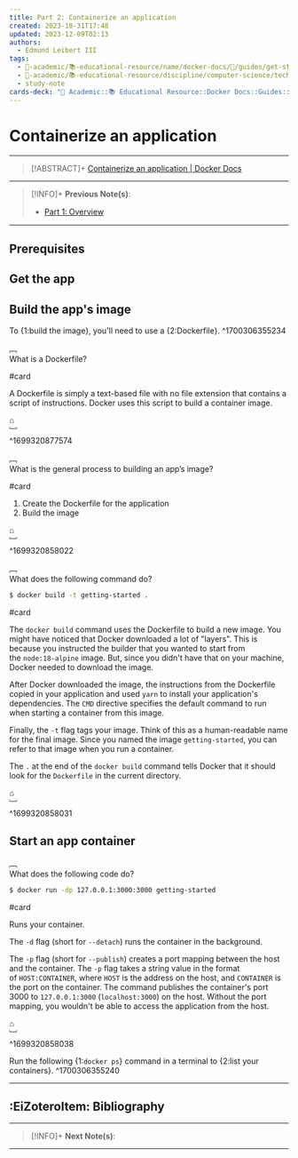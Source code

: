 ```yaml
---
title: Part 2꞉ Containerize an application
created: 2023-10-31T17:48
updated: 2023-12-09T02:13
authors:
  - Edmund Leibert III
tags:
  - 🔴-academic/📚-educational-resource/name/docker-docs/🔖/guides/get-started/part-2-containerize-an-application
  - 🔴-academic/📚-educational-resource/discipline/computer-science/technology/docker
  - study-note
cards-deck: "🔴 Academic::📚 Educational Resource::Docker Docs::Guides::Get started::Part 2: Containerize an application"
---
```


# Containerize an application

---

> [!ABSTRACT]+
> [Containerize an application | Docker Docs](https://docs.docker.com/get-started/02_our_app/)

---

> [!INFO]+ 
> **Previous Note(s)**:
> - [Part 1꞉ Overview](the-vault/src/🔴%20Academic/📚%20Educational%20Resource/Docker%20Docs/Guides/Get%20started/Part%201꞉%20Overview.md)

---

## Prerequisites

## Get the app

## Build the app's image

To {1:build the image}, you'll need to use a {2:Dockerfile}. 
^1700306355234

﹇<br>
What is a Dockerfile?

#card 

A Dockerfile is simply a text-based file with no file extension that contains a script of instructions. Docker uses this script to build a container image.

⌂
<br>﹈<br>^1699320877574

﹇<br>
What is the general process to building an app’s image?

#card 

1. Create the Dockerfile for the application
2. Build the image

⌂
<br>﹈<br>^1699320858022

﹇<br>
What does the following command do?

```bash
$ docker build -t getting-started .
```

#card 

The `docker build` command uses the Dockerfile to build a new image. You might have noticed that Docker downloaded a lot of "layers". This is because you instructed the builder that you wanted to start from the `node:18-alpine` image. But, since you didn't have that on your machine, Docker needed to download the image.

After Docker downloaded the image, the instructions from the Dockerfile copied in your application and used `yarn` to install your application's dependencies. The `CMD` directive specifies the default command to run when starting a container from this image.

Finally, the `-t` flag tags your image. Think of this as a human-readable name for the final image. Since you named the image `getting-started`, you can refer to that image when you run a container.

The `.` at the end of the `docker build` command tells Docker that it should look for the `Dockerfile` in the current directory.

⌂
<br>﹈<br>^1699320858031

## Start an app container

﹇<br>
What does the following code do?

```bash
$ docker run -dp 127.0.0.1:3000:3000 getting-started
```

#card 

Runs your container.

The `-d` flag (short for `--detach`) runs the container in the background. 

The `-p` flag (short for `--publish`) creates a port mapping between the host and the container. The `-p` flag takes a string value in the format of `HOST:CONTAINER`, where `HOST` is the address on the host, and `CONTAINER` is the port on the container. The command publishes the container's port 3000 to `127.0.0.1:3000` (`localhost:3000`) on the host. Without the port mapping, you wouldn't be able to access the application from the host.

⌂
<br>﹈<br>^1699320858038

Run the following {1:`docker ps`} command in a terminal to {2:list your containers}.
^1700306355240

---

## :EiZoteroItem: Bibliography

---

> [!INFO]+ 
> **Next Note(s)**:
> 

---
